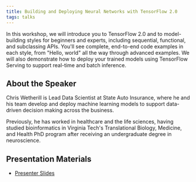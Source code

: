 ```yaml
---
title: Building and Deploying Neural Networks with TensorFlow 2.0
tags: talks
---
```


In this workshop, we will introduce you to TensorFlow 2.0 and to model-building styles for beginners and experts, including sequential, functional, and subclassing APIs. You'll see complete, end-to-end code examples in each style, from "Hello, world" all the way through advanced examples. We will also demonstrate how to deploy your trained models using TensorFlow Serving to support real-time and batch inference.

<!--more-->

## About the Speaker

Chris Wetherill is Lead Data Scientist at State Auto Insurance, where he and his team develop and deploy machine learning models to support data-driven decision making across the business.

Previously, he has worked in healthcare and the life sciences, having studied bioinformatics in Virginia Tech's Translational Biology, Medicine, and Health PhD program after receiving an undergraduate degree in neuroscience.

## Presentation Materials

  - [Presenter Slides](https://go.c18l.org/u/tf2)
